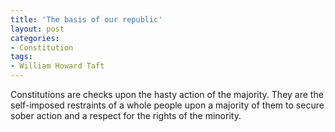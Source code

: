 ```yaml
---
title: 'The basis of our republic'
layout: post
categories:
- Constitution
tags:
- William Howard Taft
---
```


Constitutions are checks upon the hasty action of the majority. They are the self-imposed restraints of a whole people upon a majority of them to secure sober action and a respect for the rights of the minority.